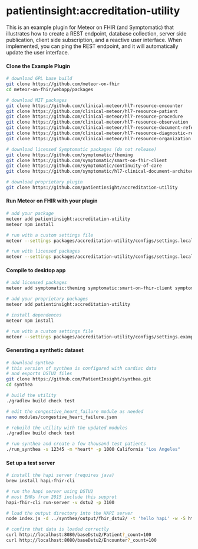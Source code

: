 # patientinsight:accreditation-utility

This is an example plugin for Meteor on FHIR (and Symptomatic) that illustrates how to create a REST endpoint, database collection, server side publication, client side subscription, and a reactive user interface.  When implemented, you can ping the REST endpoint, and it will automatically update the user interface.  


#### Clone the Example Plugin      

```bash
# download GPL base build
git clone https://github.com/meteor-on-fhir 
cd meteor-on-fhir/webapp/packages

# download MIT packages
git clone https://github.com/clinical-meteor/hl7-resource-encounter 
git clone https://github.com/clinical-meteor/hl7-resource-patient
git clone https://github.com/clinical-meteor/hl7-resource-procedure
git clone https://github.com/clinical-meteor/hl7-resource-observation
git clone https://github.com/clinical-meteor/hl7-resource-document-reference
git clone https://github.com/clinical-meteor/hl7-resource-diagnostic-report
git clone https://github.com/clinical-meteor/hl7-resource-organization

# download licensed Symptomatic packages (do not release)
git clone https://github.com/symptomatic/theming
git clone https://github.com/symptomatic/smart-on-fhir-client
git clone https://github.com/symptomatic/continuity-of-care
git clone https://github.com/symptomatic/hl7-clinical-document-architecture

# download proprietary plugin
git clone https://github.com/patientinsight/accreditation-utility  
```

#### Run Meteor on FHIR with your plugin  

```bash
# add your package
meteor add patientinsight:accreditation-utility
meteor npm install

# run with a custom settings file
meteor --settings packages/accreditation-utility/configs/settings.localhost.hapi.json

# run with licensed packages
meteor --settings packages/accreditation-utility/configs/settings.localhost.hapi.json --extra-packages symptomatic:theming,symptomatic:smart-on-fhir-client,symptomatic:continuity-of-care,symptomatic:hl7-clinical-document-architecture,patientinsight:accreditation-utility,clinical:hl7-resource-document-reference
```

#### Compile to desktop app

```bash
# add licensed packages
meteor add symptomatic:theming symptomatic:smart-on-fhir-client symptomatic:continuity-of-care symptomatic:hl7-clinical-document-architecture clinical:hl7-resource-document-reference

# add your proprietary packages
meteor add patientinsight:accreditation-utility

# install dependences
meteor npm install

# run with a custom settings file
meteor --settings packages/accreditation-utility/configs/settings.example.json
```



#### Generating a synthetic dataset

```bash
# download synthea
# this version of synthea is configured with cardiac data
# and exports DSTU2 files
git clone https://github.com/PatientInsight/synthea.git
cd synthea

# build the utility
./gradlew build check test

# edit the congestive_heart_failure module as needed
nano modules/congestive_heart_failure.json

# rebuild the utility with the updated modules
./gradlew build check test

# run synthea and create a few thousand test patients
./run_synthea -s 12345 -m *heart* -p 1000 California "Los Angeles"
```


#### Set up a test server

```bash
# install the hapi server (requires java)
brew install hapi-fhir-cli

# run the hapi server using DSTU2 
# most EHRs from 2015 include this supprot
hapi-fhir-cli run-server -v dstu2 -p 3100

# load the output directory into the HAPI server
node index.js -d ../synthea/output/fhir_dstu2/ -t 'hello hapi' -w -S http://localhost:3100/baseDstu2/

# confirm that data is loaded correctly
curl http://localhost:8080/baseDstu2/Patient?_count=100
curl http://localhost:8080/baseDstu2/Encounter?_count=100
```



